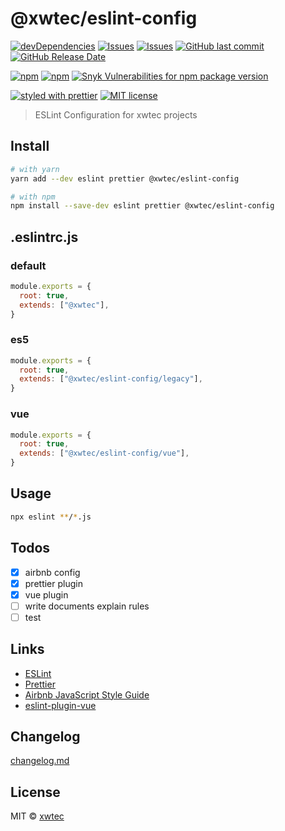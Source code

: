 # @xwtec/eslint-config

[![devDependencies](https://img.shields.io/david/dev/xwtec/eslint-config.svg?style=flat-square)](https://david-dm.org/xwtec/eslint-config)
[![Issues](http://img.shields.io/github/issues/xwtec/eslint-config.svg?style=flat-square)](https://github.com/xwtec/eslint-config/issues)
[![Issues](https://img.shields.io/github/issues-pr/xwtec/eslint-config.svg?style=flat-square)](https://github.com/xwtec/eslint-config/pulls)
[![GitHub last commit](https://img.shields.io/github/last-commit/xwtec/eslint-config.svg?style=flat-square)](https://github.com/xwtec/eslint-config/commits)
[![GitHub Release Date](https://img.shields.io/github/release-date/xwtec/eslint-config.svg?style=flat-square)](https://github.com/xwtec/eslint-config/releases)

[![npm](https://img.shields.io/npm/v/@xwtec/eslint-config.svg?style=flat-square)](https://www.npmjs.com/package/@xwtec/eslint-config)
[![npm](https://img.shields.io/npm/dt/@xwtec/eslint-config.svg?style=flat-square)](https://www.npmjs.com/package/@xwtec/eslint-config)
[![Snyk Vulnerabilities for npm package version](https://img.shields.io/snyk/vulnerabilities/npm/@xwtec/eslint-config.svg?style=flat-square)](https://snyk.io/vuln/npm:@xwtec%2Feslint-config)

[![styled with prettier](https://img.shields.io/badge/styled_with-prettier-ff69b4.svg?style=flat-square)](https://github.com/prettier/prettier)
[![MIT license](https://img.shields.io/github/license/xwtec/eslint-config.svg?style=flat-square)](http://opensource.org/licenses/MIT)

> ESLint Configuration for xwtec projects

## Install

```sh
# with yarn
yarn add --dev eslint prettier @xwtec/eslint-config

# with npm
npm install --save-dev eslint prettier @xwtec/eslint-config
```

## .eslintrc.js

### default

```js
module.exports = {
  root: true,
  extends: ["@xwtec"],
}
```

### es5

```js
module.exports = {
  root: true,
  extends: ["@xwtec/eslint-config/legacy"],
}
```

### vue

```js
module.exports = {
  root: true,
  extends: ["@xwtec/eslint-config/vue"],
}
```

## Usage

```sh
npx eslint **/*.js
```

## Todos

- [x] airbnb config
- [x] prettier plugin
- [x] vue plugin
- [ ] write documents explain rules
- [ ] test

## Links

- [ESLint](https://eslint.org/)
- [Prettier](https://prettier.io/)
- [Airbnb JavaScript Style Guide](https://github.com/airbnb/javascript)
- [eslint-plugin-vue](https://github.com/vuejs/eslint-plugin-vue)

## Changelog

[changelog.md](https://github.com/xwtec/eslint-config/blob/master/changelog.md)

## License

MIT © [xwtec](https://github.com/xwtec)
